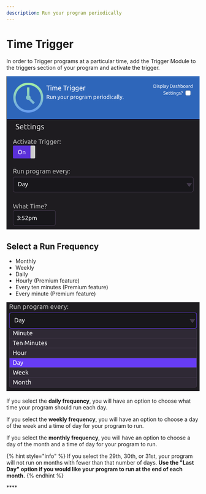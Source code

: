 ```yaml
---
description: Run your program periodically
---
```


# Time Trigger

In order to Trigger programs at a particular time, add the Trigger Module to the triggers section of your program and activate the trigger.

![](../../.gitbook/assets/screen-shot-2019-07-15-at-4.11.18-pm.png)

## Select a Run Frequency

* Monthly
* Weekly
* Daily
* Hourly \(Premium feature\)
* Every ten minutes \(Premium feature\)
* Every minute \(Premium feature\)

![](../../.gitbook/assets/screen-shot-2019-07-15-at-4.11.32-pm.png)

If you select the **daily frequency**, you will have an option to choose what time your program should run each day.

If you select the **weekly frequency**, you will have an option to choose a day of the week and a time of day for your program to run.

If you select the **monthly frequency**, you will have an option to choose a day of the month and a time of day for your program to run.

{% hint style="info" %}
If you select the 29th, 30th, or 31st, your program will not run on months with fewer than that number of days. **Use the "Last Day" option if you would like your program to run at the end of each month.**
{% endhint %}

\*\*\*\*

